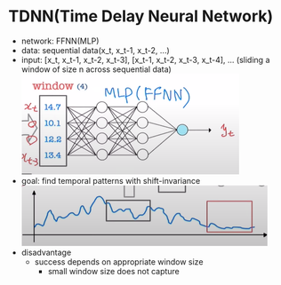 # TDNN(Time Delay Neural Network)
- network: FFNN(MLP)  
- data: sequential data(x_t, x_t-1, x_t-2, ...)  
- input: [x_t, x_t-1, x_t-2, x_t-3], [x_t-1, x_t-2, x_t-3, x_t-4], ... (sliding a window of size n across sequential data)  
![](images/![](2023-04-20-15-14-42.png).png)  
- goal: find temporal patterns with shift-invariance
![](images/2023-04-20-15-18-28.png)
- disadvantage
    - success depends on appropriate window size
        - small window size does not capture

